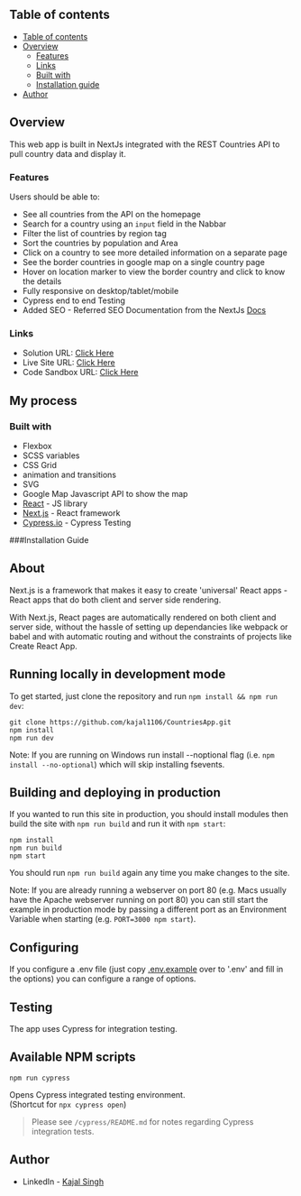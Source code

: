 ## Table of contents

- [Table of contents](#table-of-contents)
- [Overview](#overview)
  - [Features](#features)
  - [Links](#links)
  - [Built with](#built-with)
  - [Installation guide](#installation-guide)
- [Author](#author)

## Overview

This web app is built in NextJs integrated with the REST Countries API to pull country data and display it.

### Features

Users should be able to:

- See all countries from the API on the homepage
- Search for a country using an `input` field in the Nabbar
- Filter the list of countries by region tag
- Sort the countries by population and Area
- Click on a country to see more detailed information on a separate page
- See the border countries in google map on a single country page
- Hover on location marker to view the border country and click to know the details
- Fully responsive on desktop/tablet/mobile
- Cypress end to end Testing
- Added SEO - Referred SEO Documentation from the NextJs [Docs](https://nextjs.org/learn/seo/introduction-to-seo)

### Links

- Solution URL: [Click Here](https://github.com/kajal1106/CountriesApp)
- Live Site URL: [Click Here](https://countries-app-dun.vercel.app/countries)
- Code Sandbox URL: [Click Here](https://codesandbox.io/s/winter-sun-kvcghu)

## My process

### Built with

- Flexbox
- SCSS variables
- CSS Grid
- animation and transitions
- SVG
- Google Map Javascript API to show the map
- [React](https://reactjs.org/) - JS library
- [Next.js](https://nextjs.org/) - React framework
- [Cypress.io](https://www.cypress.io/) - Cypress Testing

###Installation Guide

## About

Next.js is a framework that makes it easy to create 'universal' React apps - React apps that do both client and server side rendering.

With Next.js, React pages are automatically rendered on both client and server side, without the hassle of setting up dependancies like webpack or babel and with automatic routing and without the constraints of projects like Create React App.

## Running locally in development mode

To get started, just clone the repository and run `npm install && npm run dev`:

    git clone https://github.com/kajal1106/CountriesApp.git
    npm install
    npm run dev

Note: If you are running on Windows run install --noptional flag (i.e. `npm install --no-optional`) which will skip installing fsevents.

## Building and deploying in production

If you wanted to run this site in production, you should install modules then build the site with `npm run build` and run it with `npm start`:

    npm install
    npm run build
    npm start

You should run `npm run build` again any time you make changes to the site.

Note: If you are already running a webserver on port 80 (e.g. Macs usually have the Apache webserver running on port 80) you can still start the example in production mode by passing a different port as an Environment Variable when starting (e.g. `PORT=3000 npm start`).

## Configuring

If you configure a .env file (just copy [.env.example](https://github.com/kajal1106/CountriesApp/blob/master/.env.local.example) over to '.env' and fill in the options) you can configure a range of options.

## Testing

The app uses Cypress for integration testing.

## Available NPM scripts

```
npm run cypress
```

Opens Cypress integrated testing environment.<br />
(Shortcut for `npx cypress open`)

> Please see `/cypress/README.md` for notes regarding Cypress integration tests.

## Author

- LinkedIn - [Kajal Singh](https://www.linkedin.com/in/singhkajal/)
